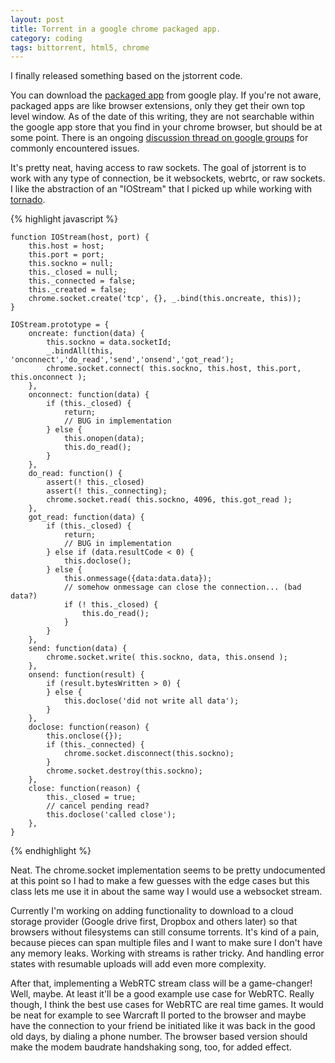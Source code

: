 ```yaml
---
layout: post
title: Torrent in a google chrome packaged app.
category: coding
tags: bittorrent, html5, chrome
---
```


I finally released something based on the jstorrent code. 

You can download the <a
href="https://chrome.google.com/webstore/detail/jstorrent/anhdpjpojoipgpmfanmedjghaligalgb">packaged app</a> from
google play. If you're not aware, packaged apps are like browser
extensions, only they get their own top level window. As of the date
of this writing, they are not searchable within the google app store
that you find in your chrome browser, but should be at some point. There is an ongoing <a href="https://groups.google.com/forum/?fromgroups=#!topic/chromebook-central/DXJmD1ZUK2Q">discussion thread on google groups</a> for commonly encountered issues.

It's pretty neat, having access to raw sockets. The goal of jstorrent is to work with any type of connection, be it websockets, webrtc, or raw sockets. I like the abstraction of an "IOStream" that I picked up while working with <a href="https://github.com/facebook/tornado">tornado</a>.

{% highlight javascript %}

    function IOStream(host, port) {
        this.host = host;
        this.port = port;
        this.sockno = null;
        this._closed = null;
        this._connected = false;
        this._created = false;
        chrome.socket.create('tcp', {}, _.bind(this.oncreate, this));
    }

    IOStream.prototype = {
        oncreate: function(data) {
            this.sockno = data.socketId;
            _.bindAll(this, 'onconnect','do_read','send','onsend','got_read');
            chrome.socket.connect( this.sockno, this.host, this.port, this.onconnect );
        },
        onconnect: function(data) {
            if (this._closed) {
                return;
                // BUG in implementation
            } else {
                this.onopen(data);
                this.do_read();
            }
        },
        do_read: function() {
            assert(! this._closed)
            assert(! this._connecting);
            chrome.socket.read( this.sockno, 4096, this.got_read );
        },
        got_read: function(data) {
            if (this._closed) {
                return;
                // BUG in implementation
            } else if (data.resultCode < 0) {
                this.doclose();
            } else {
                this.onmessage({data:data.data});
                // somehow onmessage can close the connection... (bad data?)
                if (! this._closed) {
                    this.do_read();
                }
            }
        },
        send: function(data) {
            chrome.socket.write( this.sockno, data, this.onsend );
        },
        onsend: function(result) {
            if (result.bytesWritten > 0) {
            } else {
                this.doclose('did not write all data');
            }
        },
        doclose: function(reason) {
            this.onclose({});
            if (this._connected) {
                chrome.socket.disconnect(this.sockno);
            }
            chrome.socket.destroy(this.sockno);
        },
        close: function(reason) {
            this._closed = true;
            // cancel pending read?
            this.doclose('called close');
        },
    }

{% endhighlight %}

Neat. The chrome.socket implementation seems to be pretty undocumented
at this point so I had to make a few guesses with the edge cases but
this class lets me use it in about the same way I would use a
websocket stream.

Currently I'm working on adding functionality to download to a cloud
storage provider (Google drive first, Dropbox and others later) so
that browsers without filesystems can still consume torrents. It's
kind of a pain, because pieces can span multiple files and I want to
make sure I don't have any memory leaks. Working with streams is
rather tricky. And handling error states with resumable uploads will
add even more complexity.

After that, implementing a WebRTC stream class will be a game-changer!
Well, maybe. At least it'll be a good example use case for
WebRTC. Really though, I think the best use cases for WebRTC are real
time games. It would be neat for example to see Warcraft II ported to
the browser and maybe have the connection to your friend be initiated
like it was back in the good old days, by dialing a phone number. The
browser based version should make the modem baudrate handshaking song,
too, for added effect.
